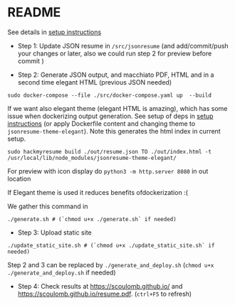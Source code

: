 # README

See details in [setup instructions](setup_instructions.md)

- Step 1: Update JSON resume in `/src/jsonresume` (and add/commit/push your changes or later, also we could run step 2 for preview before commit )

- Step 2: Generate JSON output, and macchiato PDF, HTML and in a second time elegant HTML (previous JSON needed)

```
sudo docker-compose --file ./src/docker-compose.yaml up  --build
```
If we want also elegant theme (elegant HTML is amazing), which has some issue when dockerizing output generation. See setup of deps in [setup instructions](setup_instructions.md) (or apply Dockerfile content and changing theme to `jsonresume-theme-elegant`). Note this generates the html index in current setup. 

```
sudo hackmyresume build ./out/resume.json TO ./out/index.html -t /usr/local/lib/node_modules/jsonresume-theme-elegant/
```

For preview with icon display do `python3 -m http.server 8080` in out location

If Elegant theme is used it reduces benefits ofdockerization :(

We gather this command in 

```
./generate.sh # (`chmod u+x ./generate.sh` if needed)
```

- Step 3: Upload static site

```
./update_static_site.sh # (`chmod u+x ./update_static_site.sh` if needed)
```

Step 2 and 3 can be replaced by `./generate_and_deploy.sh` (`chmod u+x ./generate_and_deploy.sh` if needed)

- Step 4: Check results at  https://scoulomb.github.io/ and https://scoulomb.github.io/resume.pdf. (`ctrl+F5` to refresh)

<!--

### Status

- OK proc valide 
- we could do optional exploration proposed in [setup instrutions](setup_instructions.md#EXPLO_TAG) => dockerhub
- automate readme -> DONE and related to readme so only there
- link OK (yaml, output pdf and web and gravatar)
- open browser => NO

### TODO

- ALign LI?

-->

